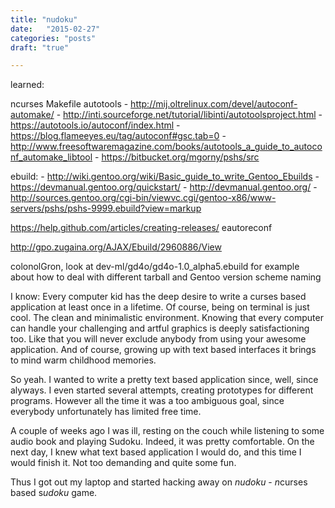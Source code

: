 ```yaml
---
title: "nudoku"
date:   "2015-02-27"
categories: "posts"
draft: "true"

---
```


learned:

ncurses
Makefile
autotools
	- http://mij.oltrelinux.com/devel/autoconf-automake/
	- http://inti.sourceforge.net/tutorial/libinti/autotoolsproject.html
	- https://autotools.io/autoconf/index.html
	- https://blog.flameeyes.eu/tag/autoconf#gsc.tab=0
	- http://www.freesoftwaremagazine.com/books/autotools_a_guide_to_autoconf_automake_libtool
	- https://bitbucket.org/mgorny/pshs/src

ebuild:
	- http://wiki.gentoo.org/wiki/Basic_guide_to_write_Gentoo_Ebuilds
	- https://devmanual.gentoo.org/quickstart/
	- http://devmanual.gentoo.org/
	- http://sources.gentoo.org/cgi-bin/viewvc.cgi/gentoo-x86/www-servers/pshs/pshs-9999.ebuild?view=markup

https://help.github.com/articles/creating-releases/
eautoreconf

http://gpo.zugaina.org/AJAX/Ebuild/2960886/View

<Pinkbyte> colonolGron, look at dev-ml/gd4o/gd4o-1.0_alpha5.ebuild for example about how to deal with different tarball and Gentoo version scheme naming

I know: Every computer kid has the deep desire to write a curses based application at least once in a lifetime.
Of course, being on terminal is just cool. The clean and minimalistic environment. Knowing that every computer can handle your challenging and artful graphics is deeply satisfactioning too. Like that you will never exclude anybody from using your awesome application.
And of course, growing up with text based interfaces it brings to mind warm childhood memories.

So yeah. I wanted to write a pretty text based application since, well, since alyways. I even started several attempts, creating prototypes for different programs. However all the time it was a too ambiguous goal, since everybody unfortunately has limited free time.

A couple of weeks ago I was ill, resting on the couch while listening to some audio book and playing Sudoku.
Indeed, it was pretty comfortable. On the next day, I knew what text based application I would do, and this time I would finish it. Not too demanding and quite some fun.

Thus I got out my laptop and started hacking away on *nudoku* - *n*curses based s*udoku* game.
